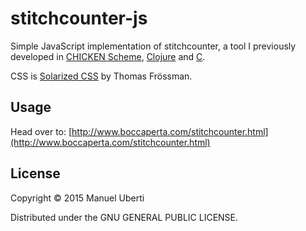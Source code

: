 # stitchcounter-js

Simple JavaScript implementation of stitchcounter, a tool I previously developed
in [CHICKEN Scheme](https://github.com/manuel-uberti/stitchcounter-scm),
[Clojure](https://github.com/manuel-uberti/stitchcounter-clj) and
[C](https://github.com/manuel-uberti/c-bag/blob/master/stitchcounter.c).

CSS is [Solarized CSS](https://thomasf.github.io/solarized-css/) by Thomas
Frössman.

## Usage
Head over to:
[http://www.boccaperta.com/stitchcounter.html](http://www.boccaperta.com/stitchcounter.html)

## License
Copyright © 2015 Manuel Uberti

Distributed under the GNU GENERAL PUBLIC LICENSE.
